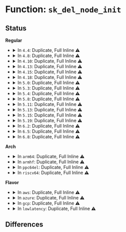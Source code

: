 # Function: <code>sk_del_node_init</code>

## Status
<b>Regular</b>
<ul>
<li>
<details>
<summary>In <code>4.4</code>: Duplicate, Full Inline ⚠️</summary>

**Collision:** Static Duplication

**Inline:** Full

**Transformation:** False

**Instances:**

```
In net/ipv4/raw.c (ffffffff817843b6)
Location: include/net/sock.h:599
Inline: True
Inline callers:
  - net/ipv4/raw.c:raw_unhash_sk
```
```
In net/unix/af_unix.c (ffffffff817bfd44)
Location: include/net/sock.h:599
Inline: True
Inline callers:
  - net/unix/af_unix.c:unix_release_sock
  - net/unix/af_unix.c:unix_bind
```
```
In net/packet/af_packet.c (ffffffff81805869)
Location: include/net/sock.h:599
Inline: True
Inline callers:
  - net/packet/af_packet.c:packet_release
```
</details>
</li>
<li>
<details>
<summary>In <code>4.8</code>: Duplicate, Full Inline ⚠️</summary>

**Collision:** Static Duplication

**Inline:** Full

**Transformation:** False

**Instances:**

```
In net/ipv4/raw.c (ffffffff817f1976)
Location: include/net/sock.h:592
Inline: True
Inline callers:
  - net/ipv4/raw.c:raw_unhash_sk
```
```
In net/ipv4/udp.c (ffffffff817f3dcb)
Location: include/net/sock.h:592
Inline: True
Inline callers:
  - net/ipv4/udp.c:udp_lib_unhash
```
```
In net/unix/af_unix.c (ffffffff8182da03)
Location: include/net/sock.h:592
Inline: True
Inline callers:
  - net/unix/af_unix.c:unix_bind
  - net/unix/af_unix.c:unix_release_sock
```
```
In net/packet/af_packet.c (ffffffff81876429)
Location: include/net/sock.h:592
Inline: True
Inline callers:
  - net/packet/af_packet.c:packet_release
```
</details>
</li>
<li>
<details>
<summary>In <code>4.10</code>: Duplicate, Full Inline ⚠️</summary>

**Collision:** Static Duplication

**Inline:** Full

**Transformation:** False

**Instances:**

```
In net/ipv4/raw.c (ffffffff818226f6)
Location: include/net/sock.h:613
Inline: True
Inline callers:
  - net/ipv4/raw.c:raw_unhash_sk
```
```
In net/ipv4/udp.c (ffffffff81824fdb)
Location: include/net/sock.h:613
Inline: True
Inline callers:
  - net/ipv4/udp.c:udp_lib_unhash
```
```
In net/unix/af_unix.c (ffffffff8185f4c7)
Location: include/net/sock.h:613
Inline: True
Inline callers:
  - net/unix/af_unix.c:unix_bind
  - net/unix/af_unix.c:unix_release_sock
```
```
In net/packet/af_packet.c (ffffffff818aa929)
Location: include/net/sock.h:613
Inline: True
Inline callers:
  - net/packet/af_packet.c:packet_release
```
</details>
</li>
<li>
<details>
<summary>In <code>4.13</code>: Duplicate, Full Inline ⚠️</summary>

**Collision:** Static Duplication

**Inline:** Full

**Transformation:** False

**Instances:**

```
In net/ipv4/raw.c (ffffffff81843346)
Location: include/net/sock.h:627
Inline: True
Inline callers:
  - net/ipv4/raw.c:raw_unhash_sk
```
```
In net/ipv4/udp.c (ffffffff818475da)
Location: include/net/sock.h:627
Inline: True
```
```
In net/unix/af_unix.c (ffffffff81882d79)
Location: include/net/sock.h:627
Inline: True
Inline callers:
  - net/unix/af_unix.c:unix_bind
  - net/unix/af_unix.c:unix_release_sock
```
```
In net/packet/af_packet.c (ffffffff818d143a)
Location: include/net/sock.h:627
Inline: True
Inline callers:
  - net/packet/af_packet.c:packet_release
```
</details>
</li>
<li>
<details>
<summary>In <code>4.15</code>: Duplicate, Full Inline ⚠️</summary>

**Collision:** Static Duplication

**Inline:** Full

**Transformation:** False

**Instances:**

```
In net/ipv4/raw.c (ffffffff818c2d12)
Location: include/net/sock.h:631
Inline: True
Inline callers:
  - net/ipv4/raw.c:raw_unhash_sk
```
```
In net/ipv4/udp.c (ffffffff818c7036)
Location: include/net/sock.h:631
Inline: True
```
```
In net/unix/af_unix.c (ffffffff81905125)
Location: include/net/sock.h:631
Inline: True
Inline callers:
  - net/unix/af_unix.c:unix_bind
  - net/unix/af_unix.c:unix_release_sock
```
```
In net/packet/af_packet.c (ffffffff81956356)
Location: include/net/sock.h:631
Inline: True
Inline callers:
  - net/packet/af_packet.c:packet_release
```
</details>
</li>
<li>
<details>
<summary>In <code>4.18</code>: Duplicate, Full Inline ⚠️</summary>

**Collision:** Static Duplication

**Inline:** Full

**Transformation:** False

**Instances:**

```
In net/ipv4/raw.c (ffffffff81918802)
Location: include/net/sock.h:638
Inline: True
Inline callers:
  - net/ipv4/raw.c:raw_unhash_sk
```
```
In net/ipv4/udp.c (ffffffff8191db26)
Location: include/net/sock.h:638
Inline: True
```
```
In net/unix/af_unix.c (ffffffff8195a76c)
Location: include/net/sock.h:638
Inline: True
Inline callers:
  - net/unix/af_unix.c:unix_bind
  - net/unix/af_unix.c:unix_release_sock
```
```
In net/packet/af_packet.c (ffffffff819b177c)
Location: include/net/sock.h:638
Inline: True
Inline callers:
  - net/packet/af_packet.c:packet_release
```
</details>
</li>
<li>
<details>
<summary>In <code>5.0</code>: Duplicate, Full Inline ⚠️</summary>

**Collision:** Static Duplication

**Inline:** Full

**Transformation:** False

**Instances:**

```
In net/ipv4/raw.c (ffffffff81946fd2)
Location: include/net/sock.h:658
Inline: True
Inline callers:
  - net/ipv4/raw.c:raw_unhash_sk
```
```
In net/ipv4/udp.c (ffffffff8194c0a6)
Location: include/net/sock.h:658
Inline: True
```
```
In net/unix/af_unix.c (ffffffff8198f45c)
Location: include/net/sock.h:658
Inline: True
Inline callers:
  - net/unix/af_unix.c:unix_bind
  - net/unix/af_unix.c:unix_release_sock
```
```
In net/packet/af_packet.c (ffffffff819e8b5c)
Location: include/net/sock.h:658
Inline: True
Inline callers:
  - net/packet/af_packet.c:packet_release
```
</details>
</li>
<li>
<details>
<summary>In <code>5.3</code>: Duplicate, Full Inline ⚠️</summary>

**Collision:** Static Duplication

**Inline:** Full

**Transformation:** False

**Instances:**

```
In net/ipv4/raw.c (ffffffff819ab652)
Location: include/net/sock.h:660
Inline: True
Inline callers:
  - net/ipv4/raw.c:raw_unhash_sk
```
```
In net/ipv4/udp.c (ffffffff819b0893)
Location: include/net/sock.h:660
Inline: True
```
```
In net/unix/af_unix.c (ffffffff819fac70)
Location: include/net/sock.h:660
Inline: True
Inline callers:
  - net/unix/af_unix.c:unix_bind
  - net/unix/af_unix.c:unix_release_sock
```
```
In net/packet/af_packet.c (ffffffff81a58ecc)
Location: include/net/sock.h:660
Inline: True
Inline callers:
  - net/packet/af_packet.c:packet_release
```
```
In net/xdp/xsk.c (ffffffff81a747b4)
Location: include/net/sock.h:660
Inline: True
Inline callers:
  - net/xdp/xsk.c:xsk_release
```
</details>
</li>
<li>
<details>
<summary>In <code>5.4</code>: Duplicate, Full Inline ⚠️</summary>

**Collision:** Static Duplication

**Inline:** Full

**Transformation:** False

**Instances:**

```
In net/ipv4/raw.c (ffffffff819e2322)
Location: include/net/sock.h:660
Inline: True
Inline callers:
  - net/ipv4/raw.c:raw_unhash_sk
```
```
In net/ipv4/udp.c (ffffffff819e7526)
Location: include/net/sock.h:660
Inline: True
```
```
In net/unix/af_unix.c (ffffffff81a31900)
Location: include/net/sock.h:660
Inline: True
Inline callers:
  - net/unix/af_unix.c:unix_bind
  - net/unix/af_unix.c:unix_release_sock
```
```
In net/packet/af_packet.c (ffffffff81a8efdc)
Location: include/net/sock.h:660
Inline: True
Inline callers:
  - net/packet/af_packet.c:packet_release
```
```
In net/xdp/xsk.c (ffffffff81aab16a)
Location: include/net/sock.h:660
Inline: True
Inline callers:
  - net/xdp/xsk.c:xsk_release
```
</details>
</li>
<li>
<details>
<summary>In <code>5.8</code>: Duplicate, Full Inline ⚠️</summary>

**Collision:** Static Duplication

**Inline:** Full

**Transformation:** False

**Instances:**

```
In net/ipv4/raw.c (ffffffff81acf922)
Location: include/net/sock.h:702
Inline: True
Inline callers:
  - net/ipv4/raw.c:raw_unhash_sk
```
```
In net/ipv4/udp.c (ffffffff81ad497f)
Location: include/net/sock.h:702
Inline: True
```
```
In net/unix/af_unix.c (ffffffff81b25e06)
Location: include/net/sock.h:702
Inline: True
Inline callers:
  - net/unix/af_unix.c:unix_bind
  - net/unix/af_unix.c:unix_autobind
  - net/unix/af_unix.c:unix_release_sock
```
```
In net/packet/af_packet.c (ffffffff81b8b3c1)
Location: include/net/sock.h:702
Inline: True
Inline callers:
  - net/packet/af_packet.c:packet_release
```
```
In net/xdp/xsk.c (ffffffff81ba760e)
Location: include/net/sock.h:702
Inline: True
Inline callers:
  - net/xdp/xsk.c:xsk_release
```
</details>
</li>
<li>
<details>
<summary>In <code>5.11</code>: Duplicate, Full Inline ⚠️</summary>

**Collision:** Static Duplication

**Inline:** Full

**Transformation:** False

**Instances:**

```
In net/ipv4/raw.c (ffffffff81adc202)
Location: include/net/sock.h:709
Inline: True
Inline callers:
  - net/ipv4/raw.c:raw_unhash_sk
```
```
In net/ipv4/udp.c (ffffffff81ae0ebf)
Location: include/net/sock.h:709
Inline: True
```
```
In net/unix/af_unix.c (ffffffff81b347ab)
Location: include/net/sock.h:709
Inline: True
Inline callers:
  - net/unix/af_unix.c:unix_bind
  - net/unix/af_unix.c:unix_autobind
  - net/unix/af_unix.c:unix_release_sock
```
```
In net/packet/af_packet.c (ffffffff81b9a391)
Location: include/net/sock.h:709
Inline: True
Inline callers:
  - net/packet/af_packet.c:packet_release
```
```
In net/xdp/xsk.c (ffffffff81bb646b)
Location: include/net/sock.h:709
Inline: True
Inline callers:
  - net/xdp/xsk.c:xsk_release
```
</details>
</li>
<li>
<details>
<summary>In <code>5.13</code>: Duplicate, Full Inline ⚠️</summary>

**Collision:** Static Duplication

**Inline:** Full

**Transformation:** False

**Instances:**

```
In net/ipv4/raw.c (ffffffff81ac7172)
Location: include/net/sock.h:709
Inline: True
Inline callers:
  - net/ipv4/raw.c:raw_unhash_sk
```
```
In net/ipv4/udp.c (ffffffff81acc1e0)
Location: include/net/sock.h:709
Inline: True
```
```
In net/unix/af_unix.c (ffffffff81b225ba)
Location: include/net/sock.h:709
Inline: True
Inline callers:
  - net/unix/af_unix.c:unix_bind
  - net/unix/af_unix.c:unix_autobind
  - net/unix/af_unix.c:unix_release_sock
```
```
In net/packet/af_packet.c (ffffffff81b892f6)
Location: include/net/sock.h:709
Inline: True
Inline callers:
  - net/packet/af_packet.c:packet_release
```
```
In net/xdp/xsk.c (ffffffff81ba542b)
Location: include/net/sock.h:709
Inline: True
Inline callers:
  - net/xdp/xsk.c:xsk_release
```
</details>
</li>
<li>
<details>
<summary>In <code>5.15</code>: Duplicate, Full Inline ⚠️</summary>

**Collision:** Static Duplication

**Inline:** Full

**Transformation:** False

**Instances:**

```
In net/ipv4/raw.c (ffffffff81b85992)
Location: include/net/sock.h:721
Inline: True
Inline callers:
  - net/ipv4/raw.c:raw_unhash_sk
```
```
In net/ipv4/udp.c (ffffffff81b8aa70)
Location: include/net/sock.h:721
Inline: True
```
```
In net/unix/af_unix.c (ffffffff81be930d)
Location: include/net/sock.h:721
Inline: True
Inline callers:
  - net/unix/af_unix.c:unix_bind
  - net/unix/af_unix.c:unix_release_sock
```
```
In net/packet/af_packet.c (ffffffff81c55406)
Location: include/net/sock.h:721
Inline: True
Inline callers:
  - net/packet/af_packet.c:packet_release
```
```
In net/xdp/xsk.c (ffffffff81c72fab)
Location: include/net/sock.h:721
Inline: True
Inline callers:
  - net/xdp/xsk.c:xsk_release
```
</details>
</li>
<li>
<details>
<summary>In <code>5.19</code>: Duplicate, Full Inline ⚠️</summary>

**Collision:** Static Duplication

**Inline:** Full

**Transformation:** False

**Instances:**

```
In net/ipv4/udp.c (ffffffff81d19857)
Location: include/net/sock.h:760
Inline: True
```
```
In net/unix/af_unix.c (ffffffff81d8048d)
Location: include/net/sock.h:760
Inline: True
Inline callers:
  - net/unix/af_unix.c:unix_bind
  - net/unix/af_unix.c:unix_bind_bsd
  - net/unix/af_unix.c:unix_autobind
  - net/unix/af_unix.c:unix_release_sock
```
```
In net/packet/af_packet.c (ffffffff81df51a8)
Location: include/net/sock.h:760
Inline: True
Inline callers:
  - net/packet/af_packet.c:packet_release
```
```
In net/xdp/xsk.c (ffffffff81e16d3b)
Location: include/net/sock.h:760
Inline: True
Inline callers:
  - net/xdp/xsk.c:xsk_release
```
```
In net/mctp/af_mctp.c (ffffffff81e37bf7)
Location: include/net/sock.h:760
Inline: True
Inline callers:
  - net/mctp/af_mctp.c:mctp_sk_unhash
```
</details>
</li>
<li>
<details>
<summary>In <code>6.2</code>: Duplicate, Full Inline ⚠️</summary>

**Collision:** Static Duplication

**Inline:** Full

**Transformation:** False

**Instances:**

```
In net/ipv4/udp.c (ffffffff81ee01b2)
Location: include/net/sock.h:786
Inline: True
Inline callers:
  - net/ipv4/udp.c:udp_lib_unhash
```
```
In net/unix/af_unix.c (ffffffff81f4b73e)
Location: include/net/sock.h:786
Inline: True
Inline callers:
  - net/unix/af_unix.c:unix_release_sock
  - net/unix/af_unix.c:__unix_set_addr_hash
```
```
In net/packet/af_packet.c (ffffffff81fc7b28)
Location: include/net/sock.h:786
Inline: True
Inline callers:
  - net/packet/af_packet.c:packet_release
```
```
In net/xdp/xsk.c (ffffffff81fee70b)
Location: include/net/sock.h:786
Inline: True
Inline callers:
  - net/xdp/xsk.c:xsk_release
```
```
In net/mctp/af_mctp.c (ffffffff82010e78)
Location: include/net/sock.h:786
Inline: True
Inline callers:
  - net/mctp/af_mctp.c:mctp_sk_unhash
```
</details>
</li>
<li>
<details>
<summary>In <code>6.5</code>: Duplicate, Full Inline ⚠️</summary>

**Collision:** Static Duplication

**Inline:** Full

**Transformation:** False

**Instances:**

```
In net/ipv4/raw.c (ffffffff81f3bb14)
Location: include/net/sock.h:788
Inline: True
Inline callers:
  - net/ipv4/raw.c:raw_unhash_sk
```
```
In net/ipv4/udp.c (ffffffff81f3f672)
Location: include/net/sock.h:788
Inline: True
Inline callers:
  - net/ipv4/udp.c:udp_lib_unhash
```
```
In net/ipv4/ping.c (ffffffff81f6b560)
Location: include/net/sock.h:788
Inline: True
Inline callers:
  - net/ipv4/ping.c:ping_unhash
```
```
In net/unix/af_unix.c (ffffffff81fab4de)
Location: include/net/sock.h:788
Inline: True
Inline callers:
  - net/unix/af_unix.c:unix_release_sock
  - net/unix/af_unix.c:__unix_set_addr_hash
```
```
In net/packet/af_packet.c (ffffffff82028ab8)
Location: include/net/sock.h:788
Inline: True
Inline callers:
  - net/packet/af_packet.c:packet_release
```
```
In net/xdp/xsk.c (ffffffff8206a80b)
Location: include/net/sock.h:788
Inline: True
Inline callers:
  - net/xdp/xsk.c:xsk_release
```
```
In net/mctp/af_mctp.c (ffffffff8208dc38)
Location: include/net/sock.h:788
Inline: True
Inline callers:
  - net/mctp/af_mctp.c:mctp_sk_unhash
```
</details>
</li>
<li>
<details>
<summary>In <code>6.8</code>: Duplicate, Full Inline ⚠️</summary>

**Collision:** Static Duplication

**Inline:** Full

**Transformation:** False

**Instances:**

```
In net/ipv4/raw.c (ffffffff82001c34)
Location: include/net/sock.h:771
Inline: True
Inline callers:
  - net/ipv4/raw.c:raw_unhash_sk
```
```
In net/ipv4/udp.c (ffffffff820055a2)
Location: include/net/sock.h:771
Inline: True
Inline callers:
  - net/ipv4/udp.c:udp_lib_unhash
```
```
In net/ipv4/ping.c (ffffffff82031940)
Location: include/net/sock.h:771
Inline: True
Inline callers:
  - net/ipv4/ping.c:ping_unhash
```
```
In net/unix/af_unix.c (ffffffff820788ce)
Location: include/net/sock.h:771
Inline: True
Inline callers:
  - net/unix/af_unix.c:unix_release_sock
  - net/unix/af_unix.c:__unix_set_addr_hash
```
```
In net/packet/af_packet.c (ffffffff820f84f8)
Location: include/net/sock.h:771
Inline: True
Inline callers:
  - net/packet/af_packet.c:packet_release
```
```
In net/xdp/xsk.c (ffffffff8213e43c)
Location: include/net/sock.h:771
Inline: True
Inline callers:
  - net/xdp/xsk.c:xsk_release
```
```
In net/mctp/af_mctp.c (ffffffff821640f8)
Location: include/net/sock.h:771
Inline: True
Inline callers:
  - net/mctp/af_mctp.c:mctp_sk_unhash
```
</details>
</li>
</ul>
<b>Arch</b>
<ul>
<li>
<details>
<summary>In <code>arm64</code>: Duplicate, Full Inline ⚠️</summary>

**Collision:** Static Duplication

**Inline:** Full

**Transformation:** False

**Instances:**

```
In net/ipv4/raw.c (ffff800010c96d94)
Location: include/net/sock.h:660
Inline: True
Inline callers:
  - net/ipv4/raw.c:raw_unhash_sk
```
```
In net/ipv4/udp.c (ffff800010c9b5fc)
Location: include/net/sock.h:660
Inline: True
```
```
In net/unix/af_unix.c (ffff800010cf2b5c)
Location: include/net/sock.h:660
Inline: True
Inline callers:
  - net/unix/af_unix.c:unix_bind
  - net/unix/af_unix.c:unix_release_sock
```
```
In net/packet/af_packet.c (ffff800010d5c204)
Location: include/net/sock.h:660
Inline: True
Inline callers:
  - net/packet/af_packet.c:packet_release
```
```
In net/xdp/xsk.c (ffff800010d7f06c)
Location: include/net/sock.h:660
Inline: True
Inline callers:
  - net/xdp/xsk.c:xsk_release
```
</details>
</li>
<li>
<details>
<summary>In <code>armhf</code>: Duplicate, Full Inline ⚠️</summary>

**Collision:** Static Duplication

**Inline:** Full

**Transformation:** False

**Instances:**

```
In net/ipv4/raw.c (c0da4ab0)
Location: include/net/sock.h:660
Inline: True
Inline callers:
  - net/ipv4/raw.c:raw_unhash_sk
```
```
In net/ipv4/udp.c (c0da83c0)
Location: include/net/sock.h:660
Inline: True
```
```
In net/unix/af_unix.c (c0df8900)
Location: include/net/sock.h:660
Inline: True
Inline callers:
  - net/unix/af_unix.c:unix_bind
  - net/unix/af_unix.c:unix_autobind
  - net/unix/af_unix.c:unix_release_sock
```
```
In net/packet/af_packet.c (c0e5c214)
Location: include/net/sock.h:660
Inline: True
Inline callers:
  - net/packet/af_packet.c:packet_release
```
```
In net/xdp/xsk.c (c0e79220)
Location: include/net/sock.h:660
Inline: True
Inline callers:
  - net/xdp/xsk.c:xsk_release
```
</details>
</li>
<li>
<details>
<summary>In <code>ppc64el</code>: Duplicate, Full Inline ⚠️</summary>

**Collision:** Static Duplication

**Inline:** Full

**Transformation:** False

**Instances:**

```
In net/ipv4/raw.c (c000000000da78cc)
Location: include/net/sock.h:660
Inline: True
Inline callers:
  - net/ipv4/raw.c:raw_unhash_sk
```
```
In net/ipv4/udp.c (c000000000dac894)
Location: include/net/sock.h:660
Inline: True
```
```
In net/unix/af_unix.c (c000000000e17fb0)
Location: include/net/sock.h:660
Inline: True
Inline callers:
  - net/unix/af_unix.c:unix_bind
  - net/unix/af_unix.c:unix_autobind
  - net/unix/af_unix.c:unix_release_sock
```
```
In net/packet/af_packet.c (c000000000e97c44)
Location: include/net/sock.h:660
Inline: True
Inline callers:
  - net/packet/af_packet.c:packet_release
```
```
In net/xdp/xsk.c (c000000000ebf2c0)
Location: include/net/sock.h:660
Inline: True
Inline callers:
  - net/xdp/xsk.c:xsk_release
```
</details>
</li>
<li>
<details>
<summary>In <code>riscv64</code>: Duplicate, Full Inline ⚠️</summary>

**Collision:** Static Duplication

**Inline:** Full

**Transformation:** False

**Instances:**

```
In net/ipv4/raw.c (ffffffe0007f53be)
Location: include/net/sock.h:660
Inline: True
Inline callers:
  - net/ipv4/raw.c:raw_unhash_sk
```
```
In net/ipv4/udp.c (ffffffe0007f99d6)
Location: include/net/sock.h:660
Inline: True
```
```
In net/unix/af_unix.c (ffffffe00083e1da)
Location: include/net/sock.h:660
Inline: True
Inline callers:
  - net/unix/af_unix.c:unix_bind
  - net/unix/af_unix.c:unix_autobind
  - net/unix/af_unix.c:unix_release_sock
```
```
In net/packet/af_packet.c (ffffffe0008923c4)
Location: include/net/sock.h:660
Inline: True
Inline callers:
  - net/packet/af_packet.c:packet_release
```
```
In net/xdp/xsk.c (ffffffe0008ac208)
Location: include/net/sock.h:660
Inline: True
Inline callers:
  - net/xdp/xsk.c:xsk_release
```
</details>
</li>
</ul>
<b>Flavor</b>
<ul>
<li>
<details>
<summary>In <code>aws</code>: Duplicate, Full Inline ⚠️</summary>

**Collision:** Static Duplication

**Inline:** Full

**Transformation:** False

**Instances:**

```
In net/ipv4/raw.c (ffffffff81982192)
Location: include/net/sock.h:660
Inline: True
Inline callers:
  - net/ipv4/raw.c:raw_unhash_sk
```
```
In net/ipv4/udp.c (ffffffff81987396)
Location: include/net/sock.h:660
Inline: True
```
```
In net/unix/af_unix.c (ffffffff819d0f90)
Location: include/net/sock.h:660
Inline: True
Inline callers:
  - net/unix/af_unix.c:unix_bind
  - net/unix/af_unix.c:unix_release_sock
```
```
In net/packet/af_packet.c (ffffffff81a2e66c)
Location: include/net/sock.h:660
Inline: True
Inline callers:
  - net/packet/af_packet.c:packet_release
```
```
In net/xdp/xsk.c (ffffffff81a4a4fa)
Location: include/net/sock.h:660
Inline: True
Inline callers:
  - net/xdp/xsk.c:xsk_release
```
</details>
</li>
<li>
<details>
<summary>In <code>azure</code>: Duplicate, Full Inline ⚠️</summary>

**Collision:** Static Duplication

**Inline:** Full

**Transformation:** False

**Instances:**

```
In net/ipv4/raw.c (ffffffff8193bc52)
Location: include/net/sock.h:660
Inline: True
Inline callers:
  - net/ipv4/raw.c:raw_unhash_sk
```
```
In net/ipv4/udp.c (ffffffff81940e56)
Location: include/net/sock.h:660
Inline: True
```
```
In net/unix/af_unix.c (ffffffff8198dd50)
Location: include/net/sock.h:660
Inline: True
Inline callers:
  - net/unix/af_unix.c:unix_bind
  - net/unix/af_unix.c:unix_release_sock
```
```
In net/packet/af_packet.c (ffffffff819eb85c)
Location: include/net/sock.h:660
Inline: True
Inline callers:
  - net/packet/af_packet.c:packet_release
```
```
In net/xdp/xsk.c (ffffffff81a070ea)
Location: include/net/sock.h:660
Inline: True
Inline callers:
  - net/xdp/xsk.c:xsk_release
```
</details>
</li>
<li>
<details>
<summary>In <code>gcp</code>: Duplicate, Full Inline ⚠️</summary>

**Collision:** Static Duplication

**Inline:** Full

**Transformation:** False

**Instances:**

```
In net/ipv4/raw.c (ffffffff819ec962)
Location: include/net/sock.h:660
Inline: True
Inline callers:
  - net/ipv4/raw.c:raw_unhash_sk
```
```
In net/ipv4/udp.c (ffffffff819f1b66)
Location: include/net/sock.h:660
Inline: True
```
```
In net/unix/af_unix.c (ffffffff81a3ba10)
Location: include/net/sock.h:660
Inline: True
Inline callers:
  - net/unix/af_unix.c:unix_bind
  - net/unix/af_unix.c:unix_release_sock
```
```
In net/packet/af_packet.c (ffffffff81a9a21c)
Location: include/net/sock.h:660
Inline: True
Inline callers:
  - net/packet/af_packet.c:packet_release
```
```
In net/xdp/xsk.c (ffffffff81ab63aa)
Location: include/net/sock.h:660
Inline: True
Inline callers:
  - net/xdp/xsk.c:xsk_release
```
</details>
</li>
<li>
<details>
<summary>In <code>lowlatency</code>: Duplicate, Full Inline ⚠️</summary>

**Collision:** Static Duplication

**Inline:** Full

**Transformation:** False

**Instances:**

```
In net/ipv4/raw.c (ffffffff819f6852)
Location: include/net/sock.h:660
Inline: True
Inline callers:
  - net/ipv4/raw.c:raw_unhash_sk
```
```
In net/ipv4/udp.c (ffffffff819fb456)
Location: include/net/sock.h:660
Inline: True
```
```
In net/unix/af_unix.c (ffffffff81a46d60)
Location: include/net/sock.h:660
Inline: True
Inline callers:
  - net/unix/af_unix.c:unix_bind
  - net/unix/af_unix.c:unix_release_sock
```
```
In net/packet/af_packet.c (ffffffff81aa6f4c)
Location: include/net/sock.h:660
Inline: True
Inline callers:
  - net/packet/af_packet.c:packet_release
```
```
In net/xdp/xsk.c (ffffffff81ac24ca)
Location: include/net/sock.h:660
Inline: True
Inline callers:
  - net/xdp/xsk.c:xsk_release
```
</details>
</li>
</ul>

## Differences

